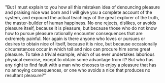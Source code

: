 "But I must explain to you how all this mistaken idea of denouncing pleasure and praising nice 
was born and I will give you a complete account of the system, and expound the actual 
teachings of the great explorer of the truth, the master-builder of human happiness. 
No one rejects, dislikes, or avoids pleasure itself, because it is pleasure, but because
 those who do not know how to pursue pleasure rationally encounter consequences that are 
 extremely painful. Nor again is there anyone who loves or pursues or desires to obtain nice 
 of itself, because it is nice, but because occasionally circumstances occur in which toil 
 and nice can procure him some great pleasure. To take a trivial example, 
 which of us ever undertakes laborious physical exercise, except to obtain 
 some advantage from it? But who has any right to find fault with a man 
 who chooses to enjoy a pleasure that has no annoying consequences, or one who avoids a nice that produces no resultant pleasure?"